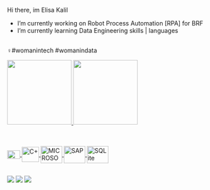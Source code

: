 Hi there, im Elisa Kalil

- I’m currently working on Robot Process Automation [RPA] for BRF
- I’m currently learning Data Engineering skills | languages
##
♀️#womanintech #womanindata

 <div>
  <a href="https://github.com/elisakalil">
  <img height="150em" src="https://github-readme-stats.vercel.app/api?username=elisakalil&show_icons=true&theme=onedark&include_all_commits=true&count_private=true"/>
  <img height="150em" src="https://github-readme-stats.vercel.app/api/top-langs/?username=elisakalil&layout=compact&langs_count=7&theme=onedark"/>
</div>

##

<div style="display: inline_block"><br>
  <img align="center" alt="C" height="20" width="30" src="https://img.shields.io/badge/C-00599C?style=for-the-badge&logo=c&logoColor=white">
  <img align="center" alt="C+" height="35" width="40" src="https://img.shields.io/badge/C%2B%2B-00599C?style=for-the-badge&logo=c%2B%2B&logoColor=white">
  <img align="center" alt="MICROSOFT" height="40" width="50" src="https://img.shields.io/badge/SQLite-07405E?style=for-the-badge&logo=sqlite&logoColor=white">
  <img align="center" alt="SAP" height="40" width="50" src="https://img.shields.io/badge/SQLite-07405E?style=for-the-badge&logo=sqlite&logoColor=white">
  <img align="center" alt="SQLite" height="40" width="50" src="https://img.shields.io/badge/SQLite-07405E?style=for-the-badge&logo=sqlite&logoColor=white">
</div>
  
  ##
 
<div> 
  <a href="https://instagram.com/elisakalil_" target="_blank"><img src="https://img.shields.io/badge/-Instagram-%23E4405F?style=for-the-badge&logo=instagram&logoColor=white" target="_blank"></a>
  <a href = "mailto:elisakalilelias@gmail.com"><img src="https://img.shields.io/badge/-Gmail-%23333?style=for-the-badge&logo=gmail&logoColor=white" target="_blank"></a>
  <a href="https://www.linkedin.com/in/elisa-kalil-886524124/" target="_blank"><img src="https://img.shields.io/badge/-LinkedIn-%230077B5?style=for-the-badge&logo=linkedin&logoColor=white" target="_blank"></a> 
 
</div>

